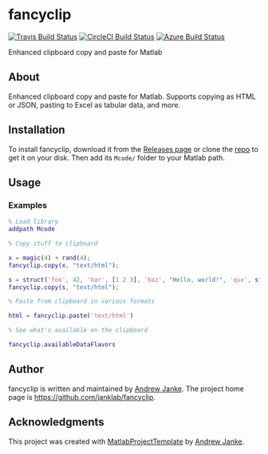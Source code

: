 # fancyclip

<!-- Remove the badges for CI services that you're not going to use. -->
[![Travis Build Status](https://travis-ci.com/janklab/fancyclip.svg?branch=main)](https://travis-ci.com/github/janklab/fancyclip)  [![CircleCI Build Status](https://circleci.com/gh/janklab/fancyclip.svg?style=shield)](https://circleci.com/gh/janklab/fancyclip) [![Azure Build Status](https://dev.azure.com/janklab/fancyclip/_apis/build/status/janklab.fancyclip?branchName=main)](https://dev.azure.com/janklab/fancyclip/_build/latest?definitionId=1&branchName=main)

Enhanced clipboard copy and paste for Matlab

## About

Enhanced clipboard copy and paste for Matlab. Supports copying as HTML or JSON, pasting to Excel as tabular data, and more.

## Installation

To install fancyclip, download it from the [Releases page](https://github.com/janklab/fancyclip/releases) or clone the [repo](https://github.com/janklab/fancyclip) to get it on your disk. Then add its `Mcode/` folder to your Matlab path.

## Usage

### Examples

```matlab
% Load library
addpath Mcode

% Copy stuff to clipboard

x = magic(4) + rand(4);
fancyclip.copy(x, "text/html");

s = struct('foo', 42, 'bar', [1 2 3], 'baz', "Hello, world!", 'qux', struct('x', magic(3), 'y', 'Some data', 'z', 1:3));
fancyclip.copy(s, "text/html");

% Paste from clipboard in various formats

html = fancyclip.paste('text/html')

% See what's available on the clipboard

fancyclip.availableDataFlavors
```

## Author

fancyclip is written and maintained by [Andrew Janke](https://your-website.com). The project home page is <https://github.com/janklab/fancyclip>.

## Acknowledgments

This project was created with [MatlabProjectTemplate](https://github.com/apjanke/MatlabProjectTemplate) by [Andrew Janke](https://apjanke.net).
